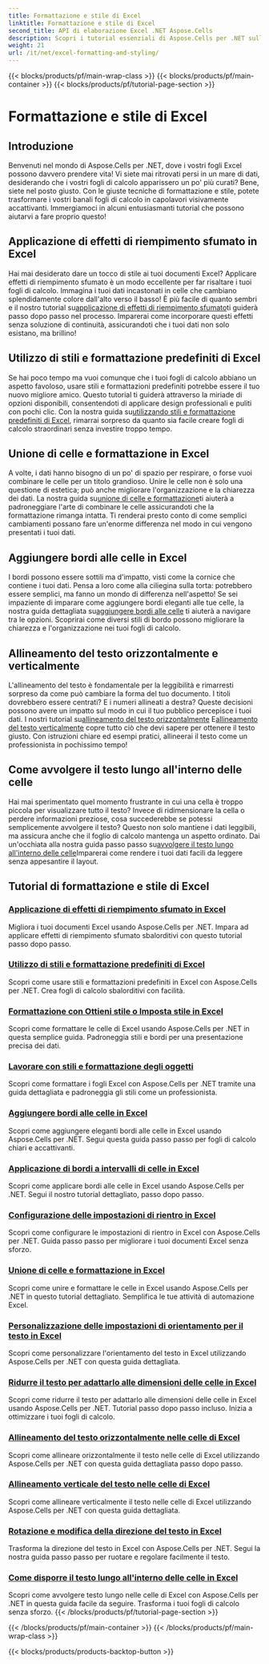 ```yaml
---
title: Formattazione e stile di Excel
linktitle: Formattazione e stile di Excel
second_title: API di elaborazione Excel .NET Aspose.Cells
description: Scopri i tutorial essenziali di Aspose.Cells per .NET sulla formattazione e lo stile di Excel. Migliora i tuoi fogli di calcolo con guide pratiche e dettagliate.
weight: 21
url: /it/net/excel-formatting-and-styling/
---
```


{{< blocks/products/pf/main-wrap-class >}}
{{< blocks/products/pf/main-container >}}
{{< blocks/products/pf/tutorial-page-section >}}

# Formattazione e stile di Excel

## Introduzione

Benvenuti nel mondo di Aspose.Cells per .NET, dove i vostri fogli Excel possono davvero prendere vita! Vi siete mai ritrovati persi in un mare di dati, desiderando che i vostri fogli di calcolo apparissero un po' più curati? Bene, siete nel posto giusto. Con le giuste tecniche di formattazione e stile, potete trasformare i vostri banali fogli di calcolo in capolavori visivamente accattivanti. Immergiamoci in alcuni entusiasmanti tutorial che possono aiutarvi a fare proprio questo!

## Applicazione di effetti di riempimento sfumato in Excel

 Hai mai desiderato dare un tocco di stile ai tuoi documenti Excel? Applicare effetti di riempimento sfumato è un modo eccellente per far risaltare i tuoi fogli di calcolo. Immagina i tuoi dati incastonati in celle che cambiano splendidamente colore dall'alto verso il basso! È più facile di quanto sembri e il nostro tutorial su[applicazione di effetti di riempimento sfumato](./applying-gradient-fill-effects/)ti guiderà passo dopo passo nel processo. Imparerai come incorporare questi effetti senza soluzione di continuità, assicurandoti che i tuoi dati non solo esistano, ma brillino!

## Utilizzo di stili e formattazione predefiniti di Excel

 Se hai poco tempo ma vuoi comunque che i tuoi fogli di calcolo abbiano un aspetto favoloso, usare stili e formattazioni predefiniti potrebbe essere il tuo nuovo migliore amico. Questo tutorial ti guiderà attraverso la miriade di opzioni disponibili, consentendoti di applicare design professionali e puliti con pochi clic. Con la nostra guida su[utilizzando stili e formattazione predefiniti di Excel](./using-excel-predefined-styles-and-formatting/), rimarrai sorpreso da quanto sia facile creare fogli di calcolo straordinari senza investire troppo tempo.

## Unione di celle e formattazione in Excel

 A volte, i dati hanno bisogno di un po' di spazio per respirare, o forse vuoi combinare le celle per un titolo grandioso. Unire le celle non è solo una questione di estetica; può anche migliorare l'organizzazione e la chiarezza dei dati. La nostra guida su[unione di celle e formattazione](./merging-cells-and-formatting/)ti aiuterà a padroneggiare l'arte di combinare le celle assicurandoti che la formattazione rimanga intatta. Ti renderai presto conto di come semplici cambiamenti possano fare un'enorme differenza nel modo in cui vengono presentati i tuoi dati. 

## Aggiungere bordi alle celle in Excel

 I bordi possono essere sottili ma d'impatto, visti come la cornice che contiene i tuoi dati. Pensa a loro come alla ciliegina sulla torta: potrebbero essere semplici, ma fanno un mondo di differenza nell'aspetto! Se sei impaziente di imparare come aggiungere bordi eleganti alle tue celle, la nostra guida dettagliata su[aggiungere bordi alle celle](./adding-borders-to-cells/) ti aiuterà a navigare tra le opzioni. Scoprirai come diversi stili di bordo possono migliorare la chiarezza e l'organizzazione nei tuoi fogli di calcolo.

## Allineamento del testo orizzontalmente e verticalmente

L'allineamento del testo è fondamentale per la leggibilità e rimarresti sorpreso da come può cambiare la forma del tuo documento. I titoli dovrebbero essere centrati? E i numeri allineati a destra? Queste decisioni possono avere un impatto sul modo in cui il tuo pubblico percepisce i tuoi dati. I nostri tutorial su[allineamento del testo orizzontalmente](./aligning-text-horizontally/) E[allineamento del testo verticalmente](./aligning-text-vertically/) copre tutto ciò che devi sapere per ottenere il testo giusto. Con istruzioni chiare ed esempi pratici, allineerai il testo come un professionista in pochissimo tempo!

## Come avvolgere il testo lungo all'interno delle celle

 Hai mai sperimentato quel momento frustrante in cui una cella è troppo piccola per visualizzare tutto il testo? Invece di ridimensionare la cella o perdere informazioni preziose, cosa succederebbe se potessi semplicemente avvolgere il testo? Questo non solo mantiene i dati leggibili, ma assicura anche che il foglio di calcolo mantenga un aspetto ordinato. Dai un'occhiata alla nostra guida passo passo su[avvolgere il testo lungo all'interno delle celle](./wrapping-long-text-within-cells/)Imparerai come rendere i tuoi dati facili da leggere senza appesantire il layout.

## Tutorial di formattazione e stile di Excel
### [Applicazione di effetti di riempimento sfumato in Excel](./applying-gradient-fill-effects/)
Migliora i tuoi documenti Excel usando Aspose.Cells per .NET. Impara ad applicare effetti di riempimento sfumato sbalorditivi con questo tutorial passo dopo passo.
### [Utilizzo di stili e formattazione predefiniti di Excel](./using-excel-predefined-styles-and-formatting/)
Scopri come usare stili e formattazioni predefiniti in Excel con Aspose.Cells per .NET. Crea fogli di calcolo sbalorditivi con facilità.
### [Formattazione con Ottieni stile o Imposta stile in Excel](./formatting-with-get-style-or-set-style/)
Scopri come formattare le celle di Excel usando Aspose.Cells per .NET in questa semplice guida. Padroneggia stili e bordi per una presentazione precisa dei dati.
### [Lavorare con stili e formattazione degli oggetti](./working-with-styles-and-formatting-objects/)
Scopri come formattare i fogli Excel con Aspose.Cells per .NET tramite una guida dettagliata e padroneggia gli stili come un professionista.
### [Aggiungere bordi alle celle in Excel](./adding-borders-to-cells/)
Scopri come aggiungere eleganti bordi alle celle in Excel usando Aspose.Cells per .NET. Segui questa guida passo passo per fogli di calcolo chiari e accattivanti.
### [Applicazione di bordi a intervalli di celle in Excel](./applying-borders-to-range-of-cells/)
Scopri come applicare bordi alle celle in Excel usando Aspose.Cells per .NET. Segui il nostro tutorial dettagliato, passo dopo passo.
### [Configurazione delle impostazioni di rientro in Excel](./configuring-indentation-settings/)
Scopri come configurare le impostazioni di rientro in Excel con Aspose.Cells per .NET. Guida passo passo per migliorare i tuoi documenti Excel senza sforzo.
### [Unione di celle e formattazione in Excel](./merging-cells-and-formatting/)
Scopri come unire e formattare le celle in Excel usando Aspose.Cells per .NET in questo tutorial dettagliato. Semplifica le tue attività di automazione Excel.
### [Personalizzazione delle impostazioni di orientamento per il testo in Excel](./customizing-orientation-settings-for-text/)
Scopri come personalizzare l'orientamento del testo in Excel utilizzando Aspose.Cells per .NET con questa guida dettagliata.
### [Ridurre il testo per adattarlo alle dimensioni delle celle in Excel](./shrinking-text-to-fit-cell-size/)
Scopri come ridurre il testo per adattarlo alle dimensioni delle celle in Excel usando Aspose.Cells per .NET. Tutorial passo dopo passo incluso. Inizia a ottimizzare i tuoi fogli di calcolo.
### [Allineamento del testo orizzontalmente nelle celle di Excel](./aligning-text-horizontally/)
Scopri come allineare orizzontalmente il testo nelle celle di Excel utilizzando Aspose.Cells per .NET con questa guida dettagliata passo dopo passo.
### [Allineamento verticale del testo nelle celle di Excel](./aligning-text-vertically/)
Scopri come allineare verticalmente il testo nelle celle di Excel utilizzando Aspose.Cells per .NET con questa guida dettagliata.
### [Rotazione e modifica della direzione del testo in Excel](./rotating-and-changing-text-direction/)
Trasforma la direzione del testo in Excel con Aspose.Cells per .NET. Segui la nostra guida passo passo per ruotare e regolare facilmente il testo.
### [Come disporre il testo lungo all'interno delle celle in Excel](./wrapping-long-text-within-cells/)
Scopri come avvolgere testo lungo nelle celle di Excel con Aspose.Cells per .NET in questa guida facile da seguire. Trasforma i tuoi fogli di calcolo senza sforzo.
{{< /blocks/products/pf/tutorial-page-section >}}

{{< /blocks/products/pf/main-container >}}
{{< /blocks/products/pf/main-wrap-class >}}

{{< blocks/products/products-backtop-button >}}
